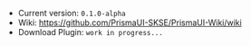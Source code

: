 - Current version: `0.1.0-alpha`
- Wiki: https://github.com/PrismaUI-SKSE/PrismaUI-Wiki/wiki
- Download Plugin: `work in progress...`
